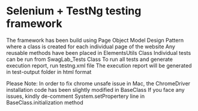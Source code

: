 
# Selenium + TestNg testing framework

The framework has been build using Page Object Model Design Pattern where a class is created for each individual page of the website
Any reusable methods have been placed in ElementsUtils Class
Individual tests can be run from SwagLab_Tests Class
To run all tests and generate execution report, run testng.xml file
The execution report will be generated in test-output folder in html format

Please Note: In order to fix chrome unsafe issue in Mac, the ChromeDriver installation code has been slightly modified in BaseClass
If you face any issues, kindly de-comment System.setPropertery line in BaseClass.initialization method 






